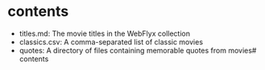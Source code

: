 # contents

- titles.md: The movie titles in the WebFlyx collection
- classics.csv: A comma-separated list of classic movies
- quotes: A directory of files containing memorable quotes from movies\# contents

